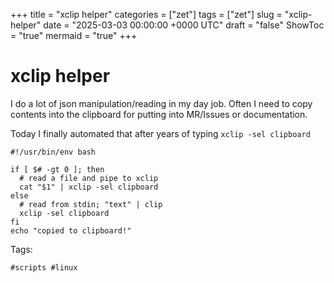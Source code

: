 +++
title = "xclip helper"
categories = ["zet"]
tags = ["zet"]
slug = "xclip-helper"
date = "2025-03-03 00:00:00 +0000 UTC"
draft = "false"
ShowToc = "true"
mermaid = "true"
+++

# xclip helper

I do a lot of json manipulation/reading in my day job. Often I need to copy
contents into the clipboard for putting into MR/Issues or documentation.

Today I finally automated that after years of typing `xclip -sel clipboard`

```shell
#!/usr/bin/env bash

if [ $# -gt 0 ]; then
  # read a file and pipe to xclip
  cat "$1" | xclip -sel clipboard
else
  # read from stdin; "text" | clip
  xclip -sel clipboard
fi
echo "copied to clipboard!"
```

Tags:

    #scripts #linux
